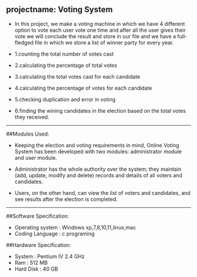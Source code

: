 ## projectname: Voting System
* In this project, we make a voting machine in which we have 4 different option to vote each user vote one time and after all the user gives their vote we will conclude   the result and store in our file and we have a full-fledged file in which we store a list of winner party for every year.

* 1.counting the total number of votes cast																														
* 2.calculating the percentage of total votes
* 3.calculating the total votes cast for each candidate
* 4.calculating the percentage of votes for each candidate
* 5.checking duplication and error in voting
* 6.finding the wining candidates in the election based on the total votes they received.
***********************************************************************************************************************************************************************
##Modules Used:

* Keeping the election and voting requirements in mind, Online Voting System has been developed with two modules: administrator module and user module.

* Administrator has the whole authority over the system; they maintain (add, update, modify and delete) records and details of all voters and candidates. 
* Users, on the other hand, can view the list of voters and candidates, and see results after the election is completed.
************************************************************************************************************************************************************************
##Software Specification:

* Operating system    : Windows xp,7,8,10,11,linux,mac
* Coding Language    : c programing

##Hardware Specification:

* System                : Pentium IV 2.4 GHz
* Ram                     : 512 MB
* Hard Disk          : 40 GB
